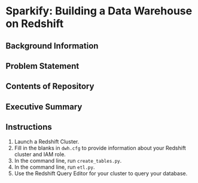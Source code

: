 # Sparkify: Building a Data Warehouse on Redshift

## Background Information

## Problem Statement

## Contents of Repository

## Executive Summary

## Instructions
1. Launch a Redshift Cluster.
2. Fill in the blanks in `dwh.cfg` to provide information about your Redshift cluster and IAM role.
2. In the command line, run `create_tables.py`.
3. In the command line, run `etl.py`.
4. Use the Redshift Query Editor for your cluster to query your database.

